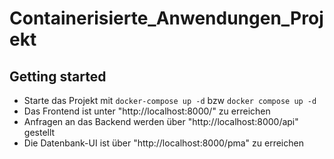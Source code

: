 # Containerisierte_Anwendungen_Projekt



## Getting started
- Starte das Projekt mit ``` docker-compose up -d ``` bzw ``` docker compose up -d ```
- Das Frontend ist unter "http://localhost:8000/" zu erreichen
- Anfragen an das Backend werden über "http://localhost:8000/api" gestellt
- Die Datenbank-UI ist über "http://localhost:8000/pma" zu erreichen
